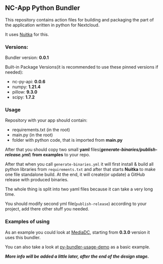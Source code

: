  ## NC-App Python Bundler

This repository contains action files for building and packaging the part of the application written in python for Nextcloud.

It uses [Nuitka](https://github.com/Nuitka/Nuitka) for this.

### Versions:

Bundler version: **0.0.1**

Built-in Package Versions(it is recommended to use these pinned versions if needed):

- nc-py-api: **0.0.6**
- numpy: **1.21.4**
- pillow: **9.3.0**
- scipy: **1.7.2**

### Usage

Repository with your app should contain:

- requirements.txt (in the root)
- main.py (in the root)
- folder with python code, that is imported from **main.py**

After that you should copy two small **yaml** files(_**generate-binaries/publish-release.yml**_) **from examples** to your repo.

After that when you call `generate-binaries.yml` it will first install & build all python libraries from `requirements.txt`
and after that starts **Nuitka** to make one file standalone build.
At the end, it will create(or update) a GitHub release with produced binaries.

The whole thing is split into two yaml files because it can take a very long time.

You should modify second yml file(`publish-release`) according to your project, add there other stuff you needed.

### Examples of using

As an example you could look at [MediaDC](https://github.com/andrey18106/mediadc), starting from **0.3.0** version it uses this bundler.

You can also take a look at [py-bundler-usage-demo](https://github.com/cloud_py_api/py-bundler-usage-demo) as a basic example.

_**More info will be added a little later, after the end of the design stage.**_

